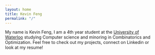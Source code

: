 ```yaml
---
layout: home
title: Kevin Feng
permalink: "/"
---
```


My name is Kevin Feng, I am a 4th year student at the [University of Waterloo](https://uwaterloo.ca/)
 studying Computer science and minoring in Combinatorics and Optimization. Feel free to check out my projects, connect on Linkedin or look at my resume!